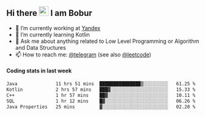 ## Hi there <img src="https://media.giphy.com/media/hvRJCLFzcasrR4ia7z/giphy.gif" width="25px" height="25px"> I am Bobur

- 💼 I’m currently working at [Yandex](https://yandex.ru/)
- 🌱 I’m currently learning Kotlin
- 💬 Ask me about anything related to Low Level Programming or Algorithm and Data Structures
- 📫 How to reach me: [@telegram](https://t.me/octoant) (see also [@leetcode](https://leetcode.com/octoant/))    

#### Coding stats in last week

<!--START_SECTION:waka-->

```txt
Java              11 hrs 51 mins  ███████████████▒░░░░░░░░░   61.25 %
Kotlin            2 hrs 57 mins   ███▓░░░░░░░░░░░░░░░░░░░░░   15.33 %
C++               1 hr 57 mins    ██▓░░░░░░░░░░░░░░░░░░░░░░   10.11 %
SQL               1 hr 12 mins    █▓░░░░░░░░░░░░░░░░░░░░░░░   06.26 %
Java Properties   25 mins         ▓░░░░░░░░░░░░░░░░░░░░░░░░   02.20 %
```

<!--END_SECTION:waka-->
